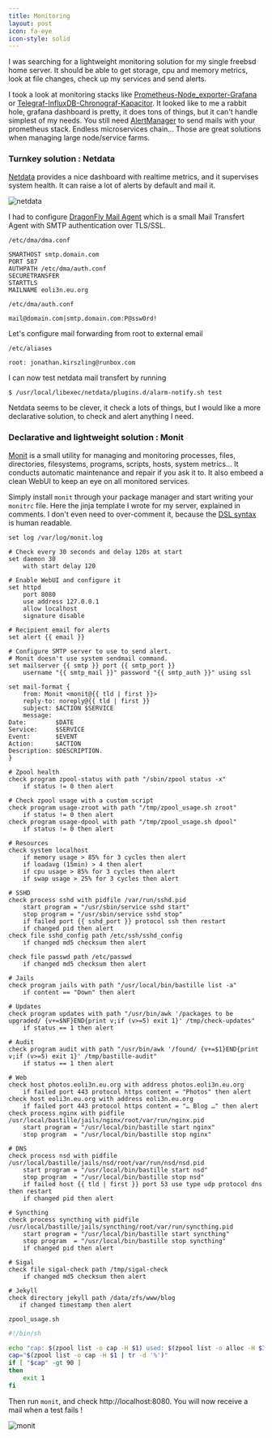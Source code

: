 ```yaml
---
title: Monitoring
layout: post
icon: fa-eye
icon-style: solid
---
```


I was searching for a lightweight monitoring solution for my single freebsd home server.
It should be able to get storage, cpu and memory metrics, look at file changes, check up my services and send alerts.

I took a look at monitoring stacks like [Prometheus-Node_exporter-Grafana](https://play.grafana.org/d/000000029/prometheus-demo-dashboard?orgId=1&refresh=5m) or [Telegraf-InfluxDB-Chronograf-Kapacitor](https://www.influxdata.com/blog/introduction-to-influxdatas-influxdb-and-tick-stack/). It looked like to me a rabbit hole, grafana dashboard is pretty, it does tons of things, but it can't handle simplest of my needs. You still need [AlertManager](https://www.prometheus.io/docs/alerting/latest/alertmanager/) to send mails with your prometheus stack. Endless microservices chain...
Those are great solutions when managing large node/service farms.

### Turnkey solution : Netdata

[Netdata](https://www.netdata.cloud/) provides a nice dashboard with realtime metrics, and it supervises system health. It can raise a lot of alerts by default and mail it.

![netdata]({{site.baseurl}}/assets/images/server/netdata.png)

I had to configure [DragonFly Mail Agent](https://github.com/corecode/dma) which is a small Mail Transfert Agent with SMTP authentication over TLS/SSL.

``/etc/dma/dma.conf``
```
SMARTHOST smtp.domain.com
PORT 587
AUTHPATH /etc/dma/auth.conf
SECURETRANSFER
STARTTLS
MAILNAME eoli3n.eu.org
```
``/etc/dma/auth.conf``
```
mail@domain.com|smtp.domain.com:P@ssw0rd!
```

Let's configure mail forwarding from root to external email

``/etc/aliases``
```
root: jonathan.kirszling@runbox.com
```

I can now test netdata mail transfert by running

```bash
$ /usr/local/libexec/netdata/plugins.d/alarm-notify.sh test
```

Netdata seems to be clever, it check a lots of things, but I would like a more declarative solution, to check and alert anything I need.

### Declarative and lightweight solution : Monit

[Monit](https://mmonit.com/monit/) is a small utility for managing and monitoring processes, files, directories, filesystems, programs, scripts, hosts, system metrics... It conducts automatic maintenance and repair if you ask it to. It also embeed a clean WebUI to keep an eye on all monitored services.

Simply install ``monit`` through your package manager and start writing your ``monitrc`` file.
Here the jinja template I wrote for my server, explained in comments. I don't even need to over-comment it, because the [DSL syntax](https://www.mmonit.com/monit/documentation/monit.html#THE-MONIT-CONTROL-FILE) is human readable.

```
set log /var/log/monit.log

# Check every 30 seconds and delay 120s at start
set daemon 30
    with start delay 120

# Enable WebUI and configure it
set httpd
    port 8080
    use address 127.0.0.1
    allow localhost
    signature disable

# Recipient email for alerts
set alert {{ email }}

# Configure SMTP server to use to send alert.
# Monit doesn't use system sendmail command.
set mailserver {{ smtp }} port {{ smtp_port }}
    username "{{ smtp_mail }}" password "{{ smtp_auth }}" using ssl

set mail-format {
    from: Monit <monit@{{ tld | first }}>
    reply-to: noreply@{{ tld | first }}
    subject: $ACTION $SERVICE
    message:
Date:        $DATE
Service:     $SERVICE
Event:       $EVENT
Action:      $ACTION
Description: $DESCRIPTION.
}

# Zpool health
check program zpool-status with path "/sbin/zpool status -x"
    if status != 0 then alert

# Check zpool usage with a custom script
check program usage-zroot with path "/tmp/zpool_usage.sh zroot"
    if status != 0 then alert
check program usage-dpool with path "/tmp/zpool_usage.sh dpool"
    if status != 0 then alert

# Resources
check system localhost
    if memory usage > 85% for 3 cycles then alert
    if loadavg (15min) > 4 then alert
    if cpu usage > 85% for 3 cycles then alert
    if swap usage > 25% for 3 cycles then alert

# SSHD
check process sshd with pidfile /var/run/sshd.pid
    start program = "/usr/sbin/service sshd start"
    stop program = "/usr/sbin/service sshd stop"
    if failed port {{ sshd_port }} protocol ssh then restart
    if changed pid then alert
check file sshd_config path /etc/ssh/sshd_config
    if changed md5 checksum then alert

check file passwd path /etc/passwd
    if changed md5 checksum then alert

# Jails
check program jails with path "/usr/local/bin/bastille list -a"
    if content == "Down" then alert

# Updates
check program updates with path "/usr/bin/awk '/packages to be upgraded/ {v+=$NF}END{print v;if (v>=5) exit 1}' /tmp/check-updates"
    if status == 1 then alert

# Audit
check program audit with path "/usr/bin/awk '/found/ {v+=$1}END{print v;if (v>=5) exit 1}' /tmp/bastille-audit"
    if status == 1 then alert

# Web
check host photos.eoli3n.eu.org with address photos.eoli3n.eu.org
    if failed port 443 protocol https content = "Photos" then alert
check host eoli3n.eu.org with address eoli3n.eu.org
    if failed port 443 protocol https content = "… Blog …" then alert
check process nginx with pidfile /usr/local/bastille/jails/nginx/root/var/run/nginx.pid
    start program = "/usr/local/bin/bastille start nginx"
    stop program  = "/usr/local/bin/bastille stop nginx"

# DNS
check process nsd with pidfile /usr/local/bastille/jails/nsd/root/var/run/nsd/nsd.pid
    start program = "/usr/local/bin/bastille start nsd"
    stop program  = "/usr/local/bin/bastille stop nsd"
    if failed host {{ tld | first }} port 53 use type udp protocol dns then restart
    if changed pid then alert

# Syncthing
check process syncthing with pidfile /usr/local/bastille/jails/syncthing/root/var/run/syncthing.pid
    start program = "/usr/local/bin/bastille start syncthing"
    stop program  = "/usr/local/bin/bastille stop syncthing"
    if changed pid then alert

# Sigal
check file sigal-check path /tmp/sigal-check
    if changed md5 checksum then alert

# Jekyll
check directory jekyll path /data/zfs/www/blog
   if changed timestamp then alert
```

``zpool_usage.sh``
```bash
#!/bin/sh

echo "cap: $(zpool list -o cap -H $1) used: $(zpool list -o alloc -H $1) free: $(zpool list -o free -H $1) size: $(zpool list -o size -H $1)"
cap="$(zpool list -o cap -H $1 | tr -d '%')"
if [ "$cap" -gt 90 ]
then
    exit 1
fi
```

Then run ``monit``, and check http://localhost:8080. You will now receive a mail when a test fails !

![monit]({{site.baseurl}}/assets/images/server/monit.png)
